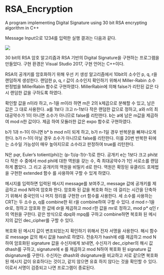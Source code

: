 # RSA_Encryption
A program implementing Digital Signature using 30 bit RSA encrypting algorithm in C++

Message Input으로 1234를 입력한 실행 결과는 다음과 같다.

<image src="https://user-images.githubusercontent.com/58541068/107851152-1642a100-6e4b-11eb-84e1-de9a73931008.png"></image>


30 bit의 RSA 암호 알고리즘과 RSA 기반의 Digital Signature을 구현하는 프로그램을 만들었다.
구현 환경은 Visual Studio 2017, 구현 언어는 C++이다.

RSA의 공개키를 암호화하기 위해 우선 키 생성 알고리즘에서 10bit의 소수인 p, q, r을 랜덤하게
생성한다. 랜덤한 p, q, r 값이 소수인지 확인하기 위해서 Miller-Rabin 소수판정법을 MillerRabin
함수로 구현하였다. MillerRabin에 의해 false가 리턴된 값은 다시 랜덤한 값을 구하도록 하였다.

확인할 값을 n이라 하고, n-1을 m이라 하면 m은 2의 k제곱으로 분해할 수 있고, 남은 값은 그
대로 사용한다. a를 1보다 크고 n-1보다 작은 랜덤한 값으로 정하고, a와 n의 최대공약수가 1이
아니면 소수가 아니므로 false를 리턴한다. b는 a에 남은 m값을 제곱하여 mod n한 값이다. 제곱
하여 모듈러한 값은 expo 함수로 구현하였다.

b가 1과 n-1이 아니면 b* b mod n이 되게 하고, b가 n-1일 경우 반복문을 빠져나오게 한다. b가 n-1이 아닐 경우 소수가 아니므로 false를 리턴한다.
이를 20번 반복한 뒤에는 소수일 가능성이 매우 높아지므로 소수라고 판정하여 true를 리턴한다.

N은 p*q*r, Euler’s totient(phi)는 (p-1)*(q-1)*(r-1)로 한다. 공개키 e는 1보다 크고 phi보다 작은
수 중에서 mod phi에 대한 역원을 갖는 수, 즉 최대공약수가 1인 서로소를 랜덤하게 뽑았다. 그
리고 공개키의 역원을 비밀키 d로 한다. 역원은 확장된 유클리드 호제법을 구현한 extended 함수
를 사용하여 구할 수 있게 하였다.

메시지를 입력하면 입력된 메시지 message를 보여주고, message 값에 공개키를 제곱하고 mod
N하여 암호화 한다. 암호화 된 값을 복호화 하는 데 걸리는 시간을 단축하기 위해서 중국인의 나
머지 정리를 구현한 crt 함수를 사용한다. 세 소수를 사용하는 CRT는 두 소수 p, q를 combine한
뒤 r을 combine하여 구할 수 있다. d mod r-1을 dr로, 정하고 암호화 한 값에 dr을 제곱하고 mod
r한 값을 mr로 정하고, mod p* q인 r의 역원을 구한다. 같은 방식으로 dpq와 mpq를 구하고
combine하면 복호화 된 메시지의 값인 dec_cipher를 구할 수 있다.

복호화 된 메시지 값이 변조되었는지 확인하기 위해서 전자 서명을 사용한다. 해시 함수로
message 값의 해시 값을 hash로 하였다. 전송자가 hash에 d를 제곱하고 mod N하여 암호화된
signature 값을 수신자에게 보내면, 수신자가 dec_cipher의 해시 값 dhash를 구하고, signature에 e
를 제곱하고 mod N하여 복호화 된 signature 값 dsignature를 구한다. 수신자는 dhash와
dsignature을 비교하고 서로 같으면 복호화 된 메시지 값이 유효하다는 것이고, 같지 않으면 유효
하지 않다는 것을 확인할 수 있다. 이로서 서명이 검증되고 나면 프로그램이 종료된다.
